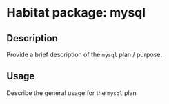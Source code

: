# Habitat package: mysql

## Description

Provide a brief description of the `mysql` plan / purpose.

## Usage

Describe the general usage for the `mysql` plan
